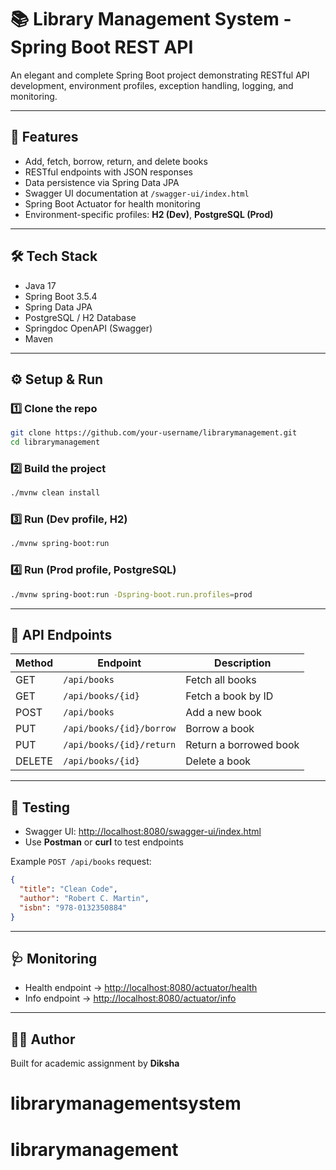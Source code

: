 # 📚 Library Management System - Spring Boot REST API

An elegant and complete Spring Boot project demonstrating RESTful API development, environment profiles, exception handling, logging, and monitoring.

---

## 🚀 Features
- Add, fetch, borrow, return, and delete books
- RESTful endpoints with JSON responses
- Data persistence via Spring Data JPA
- Swagger UI documentation at `/swagger-ui/index.html`
- Spring Boot Actuator for health monitoring
- Environment-specific profiles: **H2 (Dev)**, **PostgreSQL (Prod)**

---

## 🛠️ Tech Stack
- Java 17  
- Spring Boot 3.5.4  
- Spring Data JPA  
- PostgreSQL / H2 Database  
- Springdoc OpenAPI (Swagger)  
- Maven  

---

## ⚙️ Setup & Run

### 1️⃣ Clone the repo
```bash
git clone https://github.com/your-username/librarymanagement.git
cd librarymanagement
```

### 2️⃣ Build the project
```bash
./mvnw clean install
```

### 3️⃣ Run (Dev profile, H2)
```bash
./mvnw spring-boot:run
```

### 4️⃣ Run (Prod profile, PostgreSQL)
```bash
./mvnw spring-boot:run -Dspring-boot.run.profiles=prod
```

---

## 🔑 API Endpoints

| Method | Endpoint                 | Description              |
|--------|--------------------------|--------------------------|
| GET    | `/api/books`             | Fetch all books          |
| GET    | `/api/books/{id}`        | Fetch a book by ID       |
| POST   | `/api/books`             | Add a new book           |
| PUT    | `/api/books/{id}/borrow` | Borrow a book            |
| PUT    | `/api/books/{id}/return` | Return a borrowed book   |
| DELETE | `/api/books/{id}`        | Delete a book            |

---

## 🧪 Testing
- Swagger UI: [http://localhost:8080/swagger-ui/index.html](http://localhost:8080/swagger-ui/index.html)  
- Use **Postman** or **curl** to test endpoints  

Example `POST /api/books` request:
```json
{
  "title": "Clean Code",
  "author": "Robert C. Martin",
  "isbn": "978-0132350884"
}
```

---

## 🩺 Monitoring
- Health endpoint → [http://localhost:8080/actuator/health](http://localhost:8080/actuator/health)  
- Info endpoint → [http://localhost:8080/actuator/info](http://localhost:8080/actuator/info)  

---

## 👨‍💻 Author
Built for academic assignment by **Diksha**  
# librarymanagementsystem
# librarymanagement
